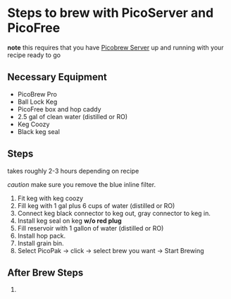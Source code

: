 # Steps to brew with PicoServer and PicoFree

**note** this requires that you have [Picobrew Server](https://github.com/chiefwigms/picobrew_pico) up and running with your recipe ready to go

## Necessary Equipment

* PicoBrew Pro
* Ball Lock Keg
* PicoFree box and hop caddy
* 2.5 gal of clean water (distilled or RO)
* Keg Coozy
* Black keg seal

## Steps
takes roughly 2-3 hours depending on recipe

*caution* make sure you remove the blue inline filter.

1. Fit keg with keg coozy
1. Fill keg with 1 gal plus 6 cups of water (distilled or RO)
1. Connect keg black connector to keg out, gray connector to keg in.
1. Install keg seal on keg **w/o red plug**
1. Fill reservoir with 1 gallon of water (distilled or RO)
1. Install hop pack.
1. Install grain bin. 
1. Select PicoPak -> click -> select brew you want -> Start Brewing

## After Brew Steps

1. 
